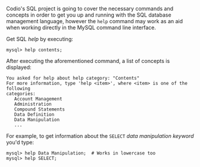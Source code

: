 Codio's SQL project is going to cover the necessary commands and concepts in order to get you up and running with the SQL database management language, however the `help` command may work as an aid when working directly in the MySQL command line interface. 

Get SQL _help_ by executing: 

```
mysql> help contents;
```

After executing the aforementioned command, a list of concepts is displayed:

```
You asked for help about help category: "Contents"
For more information, type 'help <item>', where <item> is one of the following
categories:
   Account Management
   Administration
   Compound Statements
   Data Definition
   Data Manipulation
   ...
```

For example, to get information about the `SELECT` _data manipulation keyword_ you'd type: 

```
mysql> help Data Manipulation;  # Works in lowercase too
mysql> help SELECT;
```